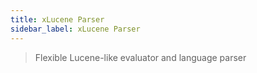```yaml
---
title: xLucene Parser
sidebar_label: xLucene Parser
---
```


> Flexible Lucene-like evaluator and language parser
